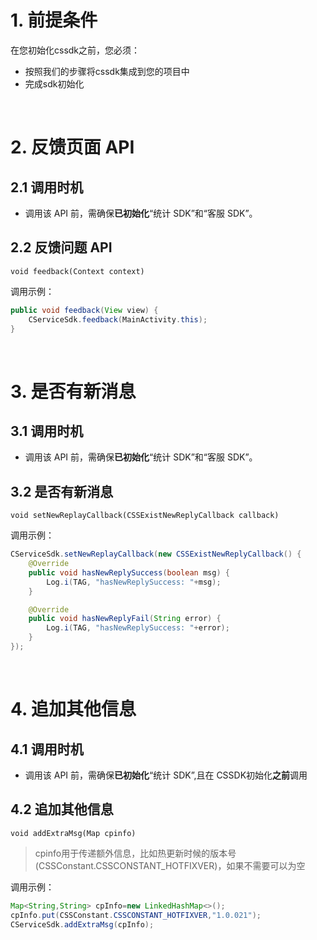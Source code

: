 # 1. 前提条件
在您初始化cssdk之前，您必须：
- 按照我们的步骤将cssdk集成到您的项目中
- 完成sdk初始化

</br>

# 2. 反馈页面 API

## 2.1 调用时机

- 调用该 API 前，需确保**已初始化**“统计 SDK”和“客服 SDK”。

## 2.2 反馈问题 API

`
void feedback(Context context)
`
</br>

调用示例：

```java
public void feedback(View view) {
    CServiceSdk.feedback(MainActivity.this);
}
```
</br>

# 3. 是否有新消息

## 3.1 调用时机

- 调用该 API 前，需确保**已初始化**“统计 SDK”和“客服 SDK”。

## 3.2 是否有新消息

`
void setNewReplayCallback(CSSExistNewReplyCallback callback)
`
</br>

调用示例：
```java
CServiceSdk.setNewReplayCallback(new CSSExistNewReplyCallback() {
    @Override
    public void hasNewReplySuccess(boolean msg) {
        Log.i(TAG, "hasNewReplySuccess: "+msg);
    }

    @Override
    public void hasNewReplyFail(String error) {
        Log.i(TAG, "hasNewReplySuccess: "+error);
    }
});
```
</br>

# 4. 追加其他信息

## 4.1 调用时机

- 调用该 API 前，需确保**已初始化**“统计 SDK”,且在 CSSDK初始化**之前**调用

## 4.2 追加其他信息

```
void addExtraMsg(Map cpinfo)
```

> cpinfo用于传递额外信息，比如热更新时候的版本号(CSSConstant.CSSCONSTANT_HOTFIXVER)，如果不需要可以为空

调用示例：

```java
Map<String,String> cpInfo=new LinkedHashMap<>();
cpInfo.put(CSSConstant.CSSCONSTANT_HOTFIXVER,"1.0.021");
CServiceSdk.addExtraMsg(cpInfo);
```